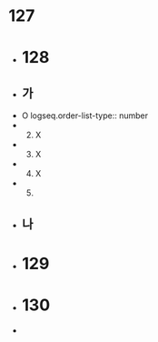 # 127
- # 128
- ## 가
- O
  logseq.order-list-type:: number
- 2. X
- 3. X
- 4. X
- 5.
- ## 나
- # 129
- # 130
-